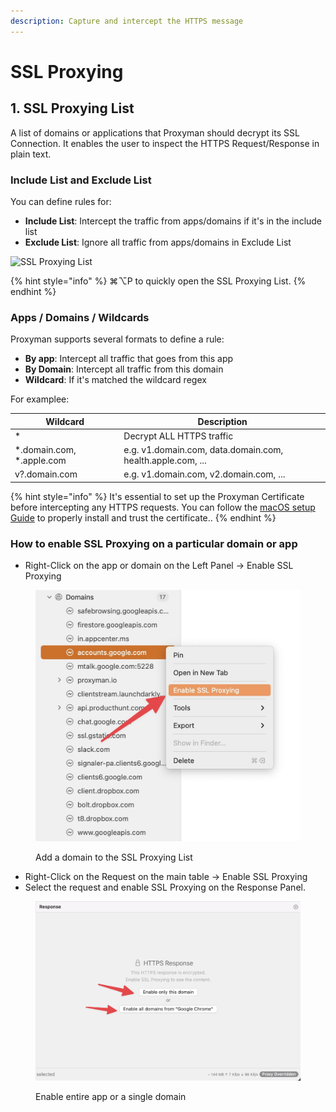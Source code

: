 ```yaml
---
description: Capture and intercept the HTTPS message
---
```


# SSL Proxying

## 1. SSL Proxying List

A list of domains or applications that Proxyman should decrypt its SSL Connection. It enables the user to inspect the HTTPS Request/Response in plain text.

### Include List and Exclude List

You can define rules for:

* **Include List**: Intercept the traffic from apps/domains if it's in the include list
* **Exclude List**: Ignore all traffic from apps/domains in Exclude List

![SSL Proxying List](../.gitbook/assets/ssl\_proxying.png)

{% hint style="info" %}
⌘⌥P to quickly open the SSL Proxying List.
{% endhint %}

### Apps / Domains / Wildcards

Proxyman supports several formats to define a rule:

* **By app**: Intercept all traffic that goes from this app
* **By Domain**: Intercept all traffic from this domain
* **Wildcard**: If it's matched the wildcard regex

For examplee:

| Wildcard                    | Description                                                |
| --------------------------- | ---------------------------------------------------------- |
| \*                          | Decrypt ALL HTTPS traffic                                  |
| \*.domain.com, \*.apple.com | e.g. v1.domain.com, data.domain.com, health.apple.com, ... |
| v?.domain.com               | e.g. v1.domain.com, v2.domain.com, ...                     |

{% hint style="info" %}
It's essential to set up the Proxyman Certificate before intercepting any HTTPS requests. You can follow the [macOS setup Guide](../debug-devices/macos.md) to properly install and trust the certificate..
{% endhint %}

### How to enable SSL Proxying on a particular domain or app

* Right-Click on the app or domain on the Left Panel -> Enable SSL Proxying

<figure><img src="../.gitbook/assets/domain.jpeg" alt=""><figcaption><p>Add a domain to the SSL Proxying List</p></figcaption></figure>

* Right-Click on the Request on the main table -> Enable SSL Proxying
* Select the request and enable SSL Proxying on the Response Panel.

<figure><img src="../.gitbook/assets/2.jpeg" alt=""><figcaption><p>Enable entire app or a single domain</p></figcaption></figure>
